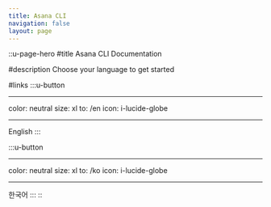 ```yaml
---
title: Asana CLI
navigation: false
layout: page
---
```


::u-page-hero
#title
Asana CLI Documentation

#description
Choose your language to get started

#links
:::u-button

---

color: neutral
size: xl
to: /en
icon: i-lucide-globe

---

English
:::

:::u-button

---

color: neutral
size: xl
to: /ko
icon: i-lucide-globe

---

한국어
:::
::
